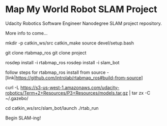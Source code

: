# Map My World Robot SLAM Project

Udacity Robotics Software Engineer Nanodegree SLAM project repository.

More info to come...

mkdir -p catkin_ws/src
catkin_make
source devel/setup.bash

git clone rtabmap_ros
git clone project

rosdep install -i rtabmap_ros
rosdep install -i slam_bot


follow steps for rtabmap_ros install from source - [link|https://github.com/introlab/rtabmap_ros#build-from-source]

curl -L https://s3-us-west-1.amazonaws.com/udacity-robotics/Term+2+Resources/P3+Resources/models.tar.gz | tar zx -C ~/.gazebo/


cd catkin_ws/src/slam_bot/launch
./rtab_run

Begin SLAM-ing!